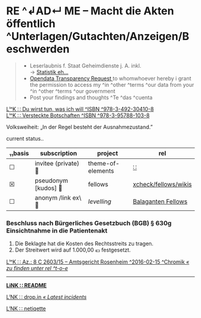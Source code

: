 # RE ^↲AD↵ ME – Macht die Akten öffentlich ^Unterlagen/Gutachten/Anzeigen/Beschwerden

> * Leserlaubnis f. Staat Geheimdienste j. A. inkl.  
> → [ Statistik eh… ][netupload]
> * [ Opendata Transparency Request ][pamflete] 
> to whomwhoever hereby i grant the permission to access my ^in ^other ^terms ^our data from your ^in ^other ^terms ^our government
> * Post your findings and thoughts ^Te ^das ^cuenta  

[ LⁱⁿK ∷ Du wirst tun, was ich will ^ISBN ^978-3-492-30410-8 ][hypnose]  
[ LⁱⁿK ∷ Versteckte Botschaften ^ISBN ^978-3-95788-103-8 ][steganographie]  

Volksweiheit: „In der Regel besteht der Ausnahmezustand.”


[netupload]: https://www.rollator-parcours.com/include/0ffSite/fritzerPointRoute-Online-Zähler.csv
[pamflete]: https://gitlab.com/xcheck/fellows/snippets/1680925
[hypnose]: https://www.piper.de/buecher/du-wirst-tun-was-ich-will-isbn-978-3-492-30410-8
[steganographie]: https://www.dpunkt.de/buecher/12500/9783957881038-versteckte-botschaften-(telepolis).html


current status‥

| ₁₁basis | subscription | project | rel |
| --- | -- | -- | --|
| ☐ | invitee (private) :file_folder: | theme-of-elements | [ ∷ ](https://gitlab.com/xcheck/theme-of-elements/wikis/home) |
| ☒ | pseudonym [kudos] :footprints: | fellows | [ xcheck/fellows/wikis ](https://gitlab.com/xcheck/fellows/wikis/home) |
| ☐ | anonym /link ex\ :bouquet: | _levelling_ | [ Balaganten Fellows ](https://www.facebook.com/groups/balaganten.fellows) |


### Beschluss nach Bürgerliches Gesetzbuch (BGB) § 630g Einsichtnahme in die Patientenakt

1.  Die Beklagte hat die Kosten des Rechtsstreits zu tragen.
2.  Der Streitwert wird auf 1.000,00 :euro: festgesetzt.

[ LⁱⁿK ∷ Az.: 8 C 2603/15 – Amtsgericht Rosenheim ^2016-02-15 ^Chromik _« zu finden unter rel ^t-o-e_ ](https://www.gesetze-im-internet.de/bgb/__630g.html)

---
**[ LiNK ∷ README ](./README.md)**

[ LⁱNK ∷ drop.in _« Latest incidents_ ](./drop_in.md)

[ LⁱNK ∷ netiqette ](./netiqette.md)
